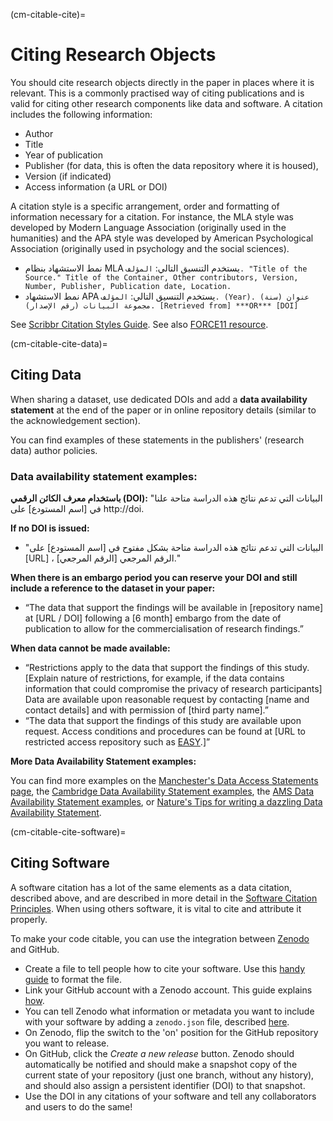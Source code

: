 (cm-citable-cite)=
# Citing Research Objects

You should cite research objects directly in the paper in places where it is relevant. This is a commonly practised way of citing publications and is valid for citing other research components like data and software. A citation includes the following information:
- Author
- Title
- Year of publication
- Publisher (for data, this is often the data repository where it is housed),
- Version (if indicated)
- Access information (a URL or DOI)

A citation style is a specific arrangement, order and formatting of information necessary for a citation. For instance, the MLA style was developed by Modern Language Association (originally used in the humanities) and the APA style was developed by American Psychological Association (originally used in psychology and the social sciences).
- نمط الاستشهاد بنظام MLA يستخدم التنسيق التالي: `المؤلف. "Title of the Source." Title of the Container, Other contributors, Version, Number, Publisher, Publication date, Location.`
- نمط الاستشهاد APA يستخدم التنسيق التالي: `المؤلف. (Year). (سنة) عنوان مجموعة البيانات (رقم الإصدار). [Retrieved from] ***OR*** [DOI]`

See [Scribbr Citation Styles Guide](https://www.scribbr.com/citing-sources/citation-styles/). See also [FORCE11 resource](https://www.force11.org/node/4771).

(cm-citable-cite-data)=
## Citing Data

When sharing a dataset, use dedicated DOIs and add a **data availability statement** at the end of the paper or in online repository details (similar to the acknowledgement section).

You can find examples of these statements in the publishers' (research data) author policies.

### Data availability statement examples:

**باستخدام معرف الكائن الرقمي (DOI):** "البيانات التي تدعم نتائج هذه الدراسة متاحة علنا في [اسم المستودع] على http://doi.

**If no DOI is issued:**
- "البيانات التي تدعم نتائج هذه الدراسة متاحة بشكل مفتوح في [اسم المستودع] على [URL] ، الرقم المرجعي [الرقم المرجعي]."

**When there is an embargo period you can reserve your DOI and still include a reference to the dataset in your paper:**
- “The data that support the findings will be available in [repository name] at [URL / DOI] following a [6 month] embargo from the date of publication to allow for the commercialisation of research findings.”

**When data cannot be made available:**
- “Restrictions apply to the data that support the findings of this study. [Explain nature of restrictions, for example, if the data contains information that could compromise the privacy of research participants] Data are available upon reasonable request by contacting [name and contact details] and with permission of [third party name].”
-  “The data that support the findings of this study are available upon request. Access conditions and procedures can be found at [URL to restricted access repository such as [EASY](https://easy.dans.knaw.nl/ui/home).]”

**More Data Availability Statement examples:**

You can find more examples on the [Manchester's Data Access Statements page](https://www.library.manchester.ac.uk/using-the-library/staff/research/research-data-management/sharing/data-access-statements/), the [Cambridge Data Availability Statement examples](https://www.cambridge.org/core/services/authors/open-data/data-availability-statements), the [AMS Data Availability Statement examples](https://www.ametsoc.org/index.cfm/ams/publications/author-information/formatting-and-manuscript-components/data-availability-statement-examples/), or [Nature's Tips for writing a dazzling Data Availability Statement](https://researchdata.springernature.com/posts/tips-for-writing-a-dazzling-das-data-availability-statement).

(cm-citable-cite-software)=
## Citing Software

A software citation has a lot of the same elements as a data citation, described above, and are described in more detail in the [Software Citation Principles](https://www.force11.org/software-citation-principles). When using others software, it is vital to cite and attribute it properly.

To make your code citable, you can use the integration between [Zenodo](https://zenodo.org/) and GitHub.

- Create a file to tell people how to cite your software. Use this [handy guide](https://citation-file-format.github.io/cff-initializer-javascript/) to format the file.
- Link your GitHub account with a Zenodo account. This guide explains [how](https://guides.github.com/activities/citable-code/).
- You can tell Zenodo what information or metadata you want to include with your software by adding a `zenodo.json` file, described [here](https://guide.esciencecenter.nl/citable_software/making_software_citable.html).
- On Zenodo, flip the switch to the 'on' position for the GitHub repository you want to release.
- On GitHub, click the *Create a new release* button. Zenodo should automatically be notified and should make a snapshot copy of the current state of your repository (just one branch, without any history), and should also assign a persistent identifier (DOI) to that snapshot.
- Use the DOI in any citations of your software and tell any collaborators and users to do the same!
